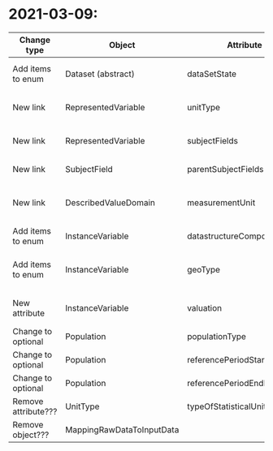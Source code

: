 # 2021-03-09:
| Change type | Object | Attribute | Cardinality | Mandatory | Change comment |
| ----------- | ------ | --------- | ----------- | --------- | -------------- |
| Add items to enum | Dataset (abstract) | dataSetState | | | Add "ARCHIVED_DATA" (processed data for archives and research) |
| New link | RepresentedVariable | unitType | 0..1 | No | Link from RepresentedVariable to UnitType |
| New link | RepresentedVariable | subjectFields | 0..m??? | No | Link from RepresentedVariable to SubjectField |
| New link | SubjectField | parentSubjectFields | 0..m | No | Link from child-SubjectField to parent-SubjectField
| New link | DescribedValueDomain | measurementUnit | 0..1 | No | Link from DescribedValueDomain to MeasurementUnit (e.g. link from "Beløp" to "NOK") |
| Add items to enum | InstanceVariable | datastructureComponentType | | | Add "START_TIME" and "STOP_TIME"
| Add items to enum | InstanceVariable | geoType | | | Add "ADMINISTRATIVE_DIVISION" (e.g. used for "kommunenr", "landkode" og "fylkesnr" ) |
| New attribute | InstanceVariable | valuation | 1..1 eller 0..1??? | Yes??? | Valuation of variable in addition to valuation of DataSet ? |
| Change to optional | Population | populationType | 0..1 | No | | |
| Change to optional | Population | referencePeriodStartDate | 0..1 | No | | |
| Change to optional | Population | referencePeriodEndDate | 0..1 | No | | |
| Remove attribute??? | UnitType | typeOfStatisticalUnit | | | Not in use (deprecated)! |
| Remove object??? | MappingRawDataToInputData | | | | Not in use (deprecated)!|





